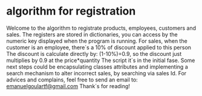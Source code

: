 # algorithm for registration

Welcome to the algorithm to registrate products, employees, customers and sales.
The registers are stored in dictionaries, you can access by the numeric key displayed when the program is running.
For sales, when the customer is an employee, there´s a 10% of discount applied to this person
The discount is calculate directly by: (1-10%)=0.9, so the discount just multiplies by 0.9 at the price*quantity
The script it´s in the initial fase. Some next steps could be encapsulating classes attributes and implementing
a search mechanism to alter incorrect sales, by searching via sales Id.
For advices and complains, feel free to send an email to: emanuelgoulartf@gmail.com
Thank´s for reading!
